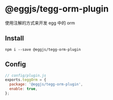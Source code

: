 # @eggjs/tegg-orm-plugin

使用注解的方式来开发 egg 中的 orm

## Install

```shell
npm i --save @eggjs/tegg-orm-plugin
```


## Config

```js
// config/plugin.js
exports.teggOrm = {
  package: '@eggjs/tegg-orm-plugin',
  enable: true,
};
```
